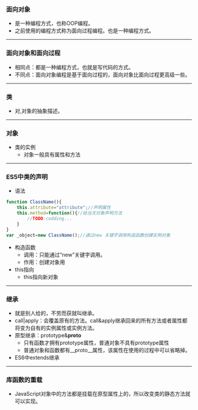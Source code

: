 ### 面向对象
* 是一种编程方式，也称OOP编程。
* 之前使用的编程方式称为面向过程编程。也是一种编程方式。
---
### 面向对象和面向过程
* 相同点：都是一种编程方式，也就是写代码的方式。
* 不同点：面向对象编程是基于面向过程的，面向对象比面向过程更高级一些。
---
### 类
* 对,对象的抽象描述。
---
### 对象
* 类的实例
    * 对象一般具有属性和方法
---
### ES5中类的声明
* 语法
```javascript
function ClassName(){
    this.attribute="attribute";//声明属性
    this.method=function(){//给当天对象声明方法
        //TODO:codding...
    }
}
var _object=new ClassName();//通过new 关键字调用构造函数创建实例对象
```
* 构造函数
    * 调用：只能通过“new”关键字调用。
    * 作用：创建对象用
* this指向
    * this指向新对象
---
### 继承
* 就是别人给的，不劳而获就叫继承。
* call|apply：会覆盖原有的方法。call&apply继承回来的所有方法或者属性都将变为自有的实例属性或实例方法。
* 原型继承：prototype&__proto__
    * 只有函数才拥有prototype属性，普通对象不具有prototype属性
    * 普通对象和函数都有__proto__属性，该属性在使用的过程中可以省略掉。
* ES6中extends继承
---
### 库函数的重载
* JavaScript对象中的方法都是挂载在原型属性上的，所以改变类的静态方法就可以实现。